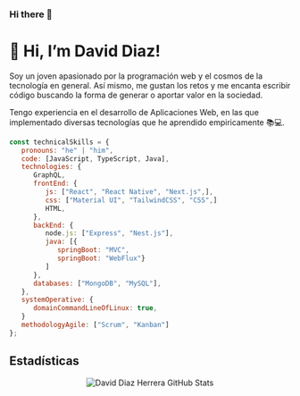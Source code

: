 ### Hi there 👋

# 👋 Hi, I’m David Diaz!


Soy un joven apasionado por la programación web y el cosmos de la tecnología en general. Así mismo, me gustan los retos y me encanta escribir código buscando la forma de generar o aportar valor en la sociedad.

Tengo experiencia en el desarrollo de Aplicaciones Web, en las que implementado diversas tecnologías que he aprendido empiricamente 📚💻.


```javascript
const technicalSkills = {
   pronouns: "he" | "him",
   code: [JavaScript, TypeScript, Java],
   technologies: {
      GraphQL,
      frontEnd: {
         js: ["React", "React Native", "Next.js",],
         css: ["Material UI", "TailwindCSS", "CSS",]
         HTML,
      },
      backEnd: {
         node.js: ["Express", "Nest.js"],
         java: [{
            springBoot: "MVC", 
            springBoot: "WebFlux"}
         ]
      },
      databases: ["MongoDB", "MySQL"],
   },
   systemOperative: {
      domainCommandLineOfLinux: true,
   }
   methodologyAgile: ["Scrum", "Kanban"]
};
```


## Estadísticas
<!---
<p align="center">
    <img align="center" alt="David Diaz Herrera GitHub Stats" src="https://github-readme-stats.vercel.app/api?username=daviddiazh&show_icons=true&count_private=true" />
</p>
--->

<p align="center">
    <img align="center" alt="David Diaz Herrera GitHub Stats" src="https://github-readme-stats.vercel.app/api/top-langs/?username=daviddiazh&layout=compact" />
</p>

<!---
daviddiazh/daviddiazh is a ✨ special ✨ repository because its `README.md` (this file) appears on your GitHub profile.
You can click the Preview link to take a look at your changes.
--->
